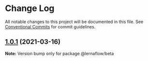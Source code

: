 # Change Log

All notable changes to this project will be documented in this file.
See [Conventional Commits](https://conventionalcommits.org) for commit guidelines.

## [1.0.1](https://github.com/augustVino/lerna-flow/compare/v1.0.1-alpha.3...v1.0.1) (2021-03-16)

**Note:** Version bump only for package @lernaflow/beta
